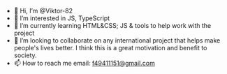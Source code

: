 - 👋 Hi, I’m @Viktor-82
- 👀 I’m interested in JS, TypeScript
- 🌱 I’m currently learning HTML&CSS; JS & tools to help work with the project
- 💞️ I’m looking to collaborate on any international project that helps make people's lives better. I think this is a great motivation and benefit to society.
- 📫 How to reach me email: f49411151@gmail.com

<!---
Viktor-82/Viktor-82 is a ✨ special ✨ repository because its `README.md` (this file) appears on your GitHub profile.
You can click the Preview link to take a look at your changes.
--->
